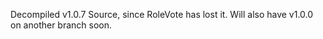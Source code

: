 Decompiled v1.0.7 Source, since RoleVote has lost it. 
Will also have v1.0.0 on another branch soon.
